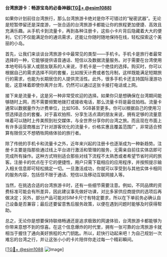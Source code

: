 **台湾旅游卡：畅游宝岛的必备神器[[TG💪+ @esim1088](https://t.me/s/esim1088)]**

如果你计划前往台湾旅行，那么台湾旅游卡绝对是你不可错过的“秘密武器”。无论是短暂停留还是深度游，一张合适的台湾旅游卡都能让你的旅程更加便捷、高效且充满乐趣。从手机卡到流量卡，再到各种注册卡，这些小卡片背后隐藏着大大的便利，它们不仅能满足你的通讯需求，还能让你随时随地保持在线，轻松探索这个美丽的小岛。

首先，让我们来谈谈台湾旅游卡中最常见的类型——手机卡。手机卡是旅行者最常选择的一种，它能够提供语音通话、短信以及数据流量服务。对于需要在台湾使用本地号码与家人或朋友联系的人来说，手机卡是一个绝佳的选择。购买时，你可以根据自己的需求选择不同的套餐，比如按天计费或者包月制，这样既能满足短期旅行的需求，也能为长期居住的人提供灵活性。此外，很多手机卡还支持国际漫游功能，这意味着即使你离开台湾，仍然可以通过这张卡接打电话或上网。

接下来是流量卡，这是另一种非常受欢迎的选择。如果你只是想确保在台湾期间能够随时上网，而不需要频繁地拨打或接收电话，那么流量卡将是最佳拍档。流量卡通常以数据量作为计费单位，比如1GB、5GB甚至更多。你可以根据自己的使用习惯选择适合的套餐。对于喜欢拍照、分享生活点滴的朋友来说，拥有足够的流量意味着可以随时上传美照到社交媒体，与全世界分享你的台湾之旅。而且现在市面上有许多运营商推出了针对游客优化的流量卡，价格实惠且覆盖范围广，非常适合预算有限但又不想牺牲网络体验的旅行者。

除了传统的手机卡和流量卡之外，近年来兴起的注册卡也逐渐成为一种新趋势。注册卡主要是指那些通过线上平台进行激活和管理的服务，无需亲自前往实体店即可完成所有操作。这种方式特别适合那些对线下流程不太熟悉或者希望节省时间的旅客。注册卡的优点在于它的便捷性，用户只需下载相应的应用程序，并按照提示输入相关信息即可轻松搞定一切。一旦激活成功，你就可以享受到与其他实体卡相同的服务内容，包括但不限于通话、短信以及移动互联网接入等。

当然，在挑选合适的台湾旅游卡时，还有一些细节需要注意。例如，不同品牌的资费标准可能会有所差异，因此建议事先做好功课，对比多家供应商提供的选项后再做决定；另外，部分产品可能对SIM卡尺寸有特定要求，所以在下单前务必确认自己设备是否兼容；最后还要留意售后服务政策，以便在遇到问题时能够及时获得帮助。

总之，无论你是想要保持联络畅通还是追求极致的网速体验，台湾旅游卡都能够为你带来意想不到的惊喜。在这个信息爆炸的时代里，拥有一张可靠的台湾旅游卡就相当于握住了通向美好旅程的大门钥匙。所以，赶快行动起来吧！为自己规划一次难忘的台湾之行，并让这张小小的卡片陪伴你走过每一个精彩瞬间。

[[TG💪+ @esim1088](https://t.me/s/esim1088) ![Image](https://i.postimg.cc/4NQfJmqS/Snipaste-2025-05-13-00-14-12.png)]